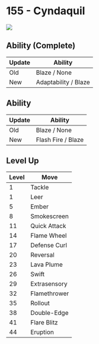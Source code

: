 # 155 - Cyndaquil
![][155]

## Ability (Complete)

Update | Ability
---    | ---
Old    | Blaze / None
New    | Adaptability / Blaze

## Ability

Update | Ability
---    | ---
Old    | Blaze / None
New    | Flash Fire / Blaze

## Level Up

Level | Move
---   | ---
  1   | Tackle
  1   | Leer
  5   | Ember
  8   | Smokescreen
 11   | Quick Attack
 14   | Flame Wheel
 17   | Defense Curl
 20   | Reversal
 23   | Lava Plume
 26   | Swift
 29   | Extrasensory
 32   | Flamethrower
 35   | Rollout
 38   | Double-Edge
 41   | Flare Blitz
 44   | Eruption



[155]: /img/pokemon/155.png
